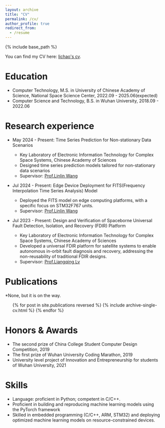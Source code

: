 ```yaml
---
layout: archive
title: "CV"
permalink: /cv/
author_profile: true
redirect_from:
  - /resume
---
```


{% include base_path %}

You can find my CV here: [lichao's cv](../assets/Cv.pdf).

Education
======
* Computer Technology, M.S. in University of Chinese Academy of Science, National Space Science Center, 2022.09 - 2025.06(expected)
* Computer Science and Technology, B.S. in Wuhan University, 2018.09 - 2022.06

Research experience
======
* May 2024 - Present: Time Series Prediction for Non-stationary Data Scenarios
  * Key Laboratory of Electronic Information Technology for Complex Space Systems, Chinese Academy of Sciences
  * Designed time series prediction models tailored for non-stationary data scenarios
  * Supervisor: [Prof.Linlin Wang](https://people.ucas.edu.cn/~wanglinlin)

* Jul 2024 - Present: Edge Device Deployment for FITS(Frequency Interpolation Time Series Analysis) Model
  * Deployed the FITS model on edge computing platforms, with a specific focus on STM32F767 units.
  * Supervisor: [Prof.Linlin Wang](https://people.ucas.edu.cn/~wanglinlin)

* Jul 2023 - Present: Design and Verification of Spaceborne Universal Fault Detection, Isolation, and Recovery (FDIR) Platform
  * Key Laboratory of Electronic Information Technology for Complex Space Systems, Chinese Academy of Sciences
  * Developed a universal FDIR platform for satellite systems to enable autonomous in-orbit fault diagnosis and recovery, addressing the non-reusability of traditional FDIR designs.
  * Supervisor: [Prof.Liangqing Lv](https://people.ucas.edu.cn/~lvliangqing)

Publications
======
*None, but it is on the way.
  <ul>{% for post in site.publications reversed %}
    {% include archive-single-cv.html %}
  {% endfor %}</ul>
  
Honors & Awards
======
* The second prize of China College Student Computer Design Competition, 2019
* The first prize of Wuhan University Coding Marathon, 2019
* University level project of Innovation and Entrepreneurship for students of Wuhan University, 2021
  
Skills
======
* Language: proficient in Python; competent in C/C++.
* Proficient in building and reproducing machine learning models using the PyTorch framework
* Skilled in embedded programming (C/C++, ARM, STM32) and deploying optimized machine learning models on resource-constrained devices.
